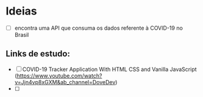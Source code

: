 # Ideias

- [ ] encontra uma API que consuma os dados referente à COVID-19 no Brasil

## Links de estudo:

- [ ] COVID-19 Tracker Application With HTML CSS and Vanilla JavaScript (https://www.youtube.com/watch?v=Jjn4vp8xGXM&ab_channel=DoveDev)
- [ ]

